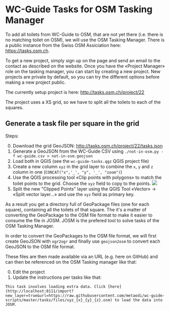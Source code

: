 WC-Guide Tasks for OSM Tasking Manager
======================================

To add all toilets from WC-Guide to OSM, that are not yet there (i.e. there is no matching toilet on OSM), we will use the OSM Tasking Manager.
There is a public instance from the Swiss OSM Assiciation here: https://tasks.osm.ch.

To get a new project, simply sign up on the page and send an email to the contact as described on the website.
Once you have the «Project Manager» role on the tasking manager, you can start by creating a new project.
New projects are private by default, so you can try the different options before making a new project public.

The currently setup project is here: http://tasks.osm.ch/project/22

The project uses a XS grid, so we have to split all the toilets to each of the squares.

## Generate a task file per square in the grid

Steps:

0. Download the grid GeoJSON: http://tasks.osm.ch/project/22/tasks.json
0. Generate a GeoJSON from the WC-Guide CSV using `./not-in-osm.py -f wc-guide.csv > not-in-osm.geojson`
0. Load both in QGIS (see the `wc-guide-tasks.qgz` QGIS project file)
0. Create a new column `xyz` in the grid layer to combine the `x`, `y` and `z` column in one (`CONCAT("x",'_', "y", '_', "zoom")`)
0. Use the QGIS processing tool «Clip points with polygons» to match the toilet points to the grid. Choose the `xyz` field to copy to the points.
![](clip_points_with_polygons.png)
0. Split the new "Clipped Points" layer using the QGIS Tool «Vector» -> «Split vector layer...» and use the `xyz` field as primary key.

As a result you get a directory full of GeoPackage files (one for each square), containing all the toilets of that square.
The it's a matter of converting the GeoPackage to the OSM file format to make it easier to consume the file in JOSM.
JOSM is the prefered tool to solve tasks of the OSM Tasking Manager.

In order to convert the GeoPackages to the OSM file format, we will first create GeoJSON with `ogr2ogr` and finally use `geojson2osm` to convert each GeoJSON to the OSM file format.

These files are then made available via an URL (e.g. here on GitHub) and can then be referenced on the OSM Tasking manager like that:

0. Edit the project
0. Update the instructions per tasks like that:

```
This task involves loading extra data. Click [here](http://localhost:8111/import?new_layer=true&url=https://raw.githubusercontent.com/metaodi/wc-guide-scripts/master/tasks/files/xyz_{x}_{y}_{z}.osm) to load the data into JOSM.
```
